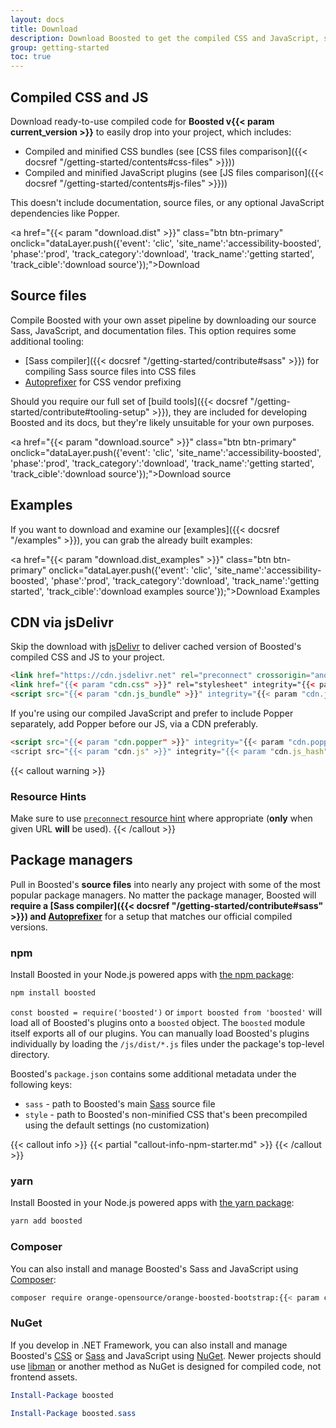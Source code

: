 ```yaml
---
layout: docs
title: Download
description: Download Boosted to get the compiled CSS and JavaScript, source code, or include it with your favorite package managers like npm, RubyGems, and more.
group: getting-started
toc: true
---
```


## Compiled CSS and JS

Download ready-to-use compiled code for **Boosted v{{< param current_version >}}** to easily drop into your project, which includes:

- Compiled and minified CSS bundles (see [CSS files comparison]({{< docsref "/getting-started/contents#css-files" >}}))
- Compiled and minified JavaScript plugins (see [JS files comparison]({{< docsref "/getting-started/contents#js-files" >}}))

This doesn't include documentation, source files, or any optional JavaScript dependencies like Popper.

<a href="{{< param "download.dist" >}}" class="btn btn-primary" onclick="dataLayer.push({'event': 'clic', 'site_name':'accessibility-boosted', 'phase':'prod', 'track_category':'download', 'track_name':'getting started', 'track_cible':'download source'});">Download</a>

## Source files

Compile Boosted with your own asset pipeline by downloading our source Sass, JavaScript, and documentation files. This option requires some additional tooling:

- [Sass compiler]({{< docsref "/getting-started/contribute#sass" >}}) for compiling Sass source files into CSS files
- [Autoprefixer](https://github.com/postcss/autoprefixer) for CSS vendor prefixing

Should you require our full set of [build tools]({{< docsref "/getting-started/contribute#tooling-setup" >}}), they are included for developing Boosted and its docs, but they're likely unsuitable for your own purposes.

<a href="{{< param "download.source" >}}" class="btn btn-primary" onclick="dataLayer.push({'event': 'clic', 'site_name':'accessibility-boosted', 'phase':'prod', 'track_category':'download', 'track_name':'getting started', 'track_cible':'download source'});">Download source</a>

## Examples

If you want to download and examine our [examples]({{< docsref "/examples" >}}), you can grab the already built examples:

<a href="{{< param "download.dist_examples" >}}" class="btn btn-primary" onclick="dataLayer.push({'event': 'clic', 'site_name':'accessibility-boosted', 'phase':'prod', 'track_category':'download', 'track_name':'getting started', 'track_cible':'download examples source'});">Download Examples</a>

## CDN via jsDelivr

Skip the download with [jsDelivr](https://www.jsdelivr.com/) to deliver cached version of Boosted's compiled CSS and JS to your project.

```html
<link href="https://cdn.jsdelivr.net" rel="preconnect" crossorigin="anonymous">
<link href="{{< param "cdn.css" >}}" rel="stylesheet" integrity="{{< param "cdn.css_hash" >}}" crossorigin="anonymous">
<script src="{{< param "cdn.js_bundle" >}}" integrity="{{< param "cdn.js_bundle_hash" >}}" crossorigin="anonymous"></script>
```

If you're using our compiled JavaScript and prefer to include Popper separately, add Popper before our JS, via a CDN preferably.

```html
<script src="{{< param "cdn.popper" >}}" integrity="{{< param "cdn.popper_hash" >}}" crossorigin="anonymous"></script>
<script src="{{< param "cdn.js" >}}" integrity="{{< param "cdn.js_hash" >}}" crossorigin="anonymous"></script>
```

{{< callout warning >}}
### Resource Hints
Make sure to use [`preconnect` resource hint](https://www.w3.org/TR/resource-hints/#preconnect) where appropriate (**only** when given URL **will** be used).
{{< /callout >}}

## Package managers

Pull in Boosted's **source files** into nearly any project with some of the most popular package managers. No matter the package manager, Boosted will **require a [Sass compiler]({{< docsref "/getting-started/contribute#sass" >}}) and [Autoprefixer](https://github.com/postcss/autoprefixer)** for a setup that matches our official compiled versions.

### npm

Install Boosted in your Node.js powered apps with [the npm package](https://www.npmjs.com/package/boosted):

```sh
npm install boosted
```

`const boosted = require('boosted')` or `import boosted from 'boosted'` will load all of Boosted's plugins onto a `boosted` object.
The `boosted` module itself exports all of our plugins. You can manually load Boosted's plugins individually by loading the `/js/dist/*.js` files under the package's top-level directory.

Boosted's `package.json` contains some additional metadata under the following keys:

- `sass` - path to Boosted's main [Sass](https://sass-lang.com/) source file
- `style` - path to Boosted's non-minified CSS that's been precompiled using the default settings (no customization)

{{< callout info >}}
{{< partial "callout-info-npm-starter.md" >}}
{{< /callout >}}

### yarn

Install Boosted in your Node.js powered apps with [the yarn package](https://yarnpkg.com/en/package/boosted):

```sh
yarn add boosted
```

### Composer

You can also install and manage Boosted's Sass and JavaScript using [Composer](https://getcomposer.org/):

```sh
composer require orange-opensource/orange-boosted-bootstrap:{{< param current_version >}}
```

### NuGet

If you develop in .NET Framework, you can also install and manage Boosted's [CSS](https://www.nuget.org/packages/boosted/) or [Sass](https://www.nuget.org/packages/boosted.sass/) and JavaScript using [NuGet](https://www.nuget.org/). Newer projects should use [libman](https://docs.microsoft.com/en-us/aspnet/core/client-side/libman/) or another method as NuGet is designed for compiled code, not frontend assets.

```powershell
Install-Package boosted
```

```powershell
Install-Package boosted.sass
```

